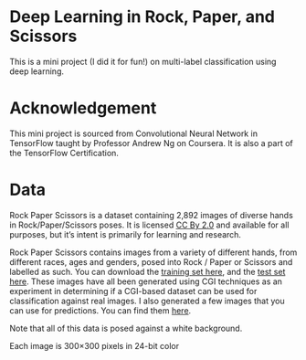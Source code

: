 # Deep Learning in Rock, Paper, and Scissors

This is a mini project (I did it for fun!) on multi-label classification using deep learning.

# Acknowledgement

This mini project is sourced from Convolutional Neural Network in TensorFlow taught by Professor Andrew Ng on Coursera. It is also a part of the TensorFlow Certification.

# Data

Rock Paper Scissors is a dataset containing 2,892 images of diverse hands in Rock/Paper/Scissors poses. It is licensed [CC By 2.0](https://creativecommons.org/licenses/by/2.0/) and available for all purposes, but it’s intent is primarily for learning and research.

Rock Paper Scissors contains images from a variety of different hands,  from different races, ages and genders, posed into Rock / Paper or Scissors and labelled as such. You can download the [training set here](https://storage.googleapis.com/laurencemoroney-blog.appspot.com/rps.zip), and the [test set here](https://storage.googleapis.com/laurencemoroney-blog.appspot.com/rps-test-set.zip). These images have all been generated using CGI techniques as an experiment in determining if a CGI-based dataset can be used for classification against real images. I also generated a few images that you can use for predictions. You can find them [here](https://github.com/yiqiao-yin/Deep-Learning-in-Rock-Paper-Scissors/tree/master/figs).

Note that all of this data is posed against a white background.

Each image is 300×300 pixels in 24-bit color

